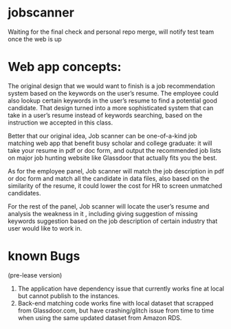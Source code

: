 # jobscanner

Waiting for the final check and personal repo merge, will notify test team once the web is up




# Web app concepts:


The original design that we would want to finish is a job recommendation system based on the keywords on the user’s resume. The employee could also lookup certain keywords in the user’s resume to find a potential good candidate. That design turned into a more sophisticated system that can take in a user’s resume instead of keywords searching, based on the instruction we accepted in this class. 

Better that our original idea, Job scanner can be one-of-a-kind job matching web app that benefit busy scholar and college graduate: it will take your resume in pdf or doc form, and output the recommended job lists on major job hunting website like Glassdoor that actually fits you the best. 

As for the employee panel, Job scanner will match the job description in pdf or doc form and match all the candidate in data files, also based on the similarity of the resume, it could lower the cost for HR to screen unmatched candidates.

For the rest of the panel, Job scanner will locate the user’s resume and analysis the weakness in it , including giving suggestion of missing keywords suggestion based on the job description of certain industry that user would like to work in. 

# known Bugs
(pre-lease version)

1. The application have dependency issue that currently works fine at local but cannot publish to the instances.
2. Back-end matching code works fine with local dataset that scrapped from Glassdoor.com, but have crashing/glitch issue from time to time when using the same updated dataset from Amazon RDS.
